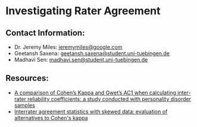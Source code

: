# Investigating Rater Agreement

## Contact Information:
- Dr. Jeremy Miles: jeremymiles@google.com
- Geetansh Saxena: geetansh.saxena@student.uni-tuebingen.de
- Madhavi Sen: madhavi.sen@student.uni-tuebingen.de

## Resources:
  - [A comparison of Cohen’s Kappa and Gwet’s AC1 when calculating inter-rater reliability coefficients: a study conducted with personality disorder samples](https://bmcmedresmethodol.biomedcentral.com/articles/10.1186/1471-2288-13-61)
  - [Interrater agreement statistics with skewed data: evaluation of alternatives to Cohen's kappa](https://pubmed.ncbi.nlm.nih.gov/25090041/)
 
  
